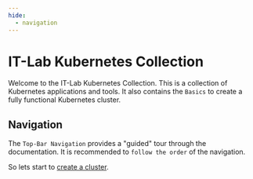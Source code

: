```yaml
---
hide:
  - navigation
---
```


# IT-Lab Kubernetes Collection

Welcome to the IT-Lab Kubernetes Collection. This is a collection of Kubernetes applications and tools.
It also contains the `Basics` to create a fully functional Kubernetes cluster.

## Navigation

The `Top-Bar Navigation` provides a "guided" tour through the documentation. It is recommended to `follow the order` of the navigation.

So lets start to [create a cluster](/create-cluster).

